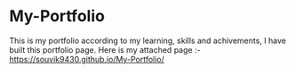 # My-Portfolio
This is my portfolio according to my learning, skills and achivements, I have built this portfolio page.
Here is my attached page :-
https://souvik9430.github.io/My-Portfolio/
